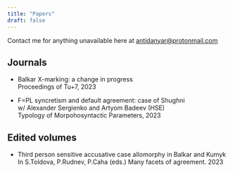 ```yaml
---
title: "Papers"
draft: false
---
```


Contact me for anything unavailable here at antidanyar@protonmail.com

## Journals

  + Balkar X-marking: a change in progress   
   Proceedings of Tu+7, 2023
   
   + F=PL syncretism and default agreement: case of Shughni  
   w/ Alexander Sergienko and Artyom Badeev (HSE)  
   Typology of Morpohosyntactic Parameters, 2023
   
## Edited volumes
   
   + Third person sensitive accusative case allomorphy in Balkar and Kumyk  
   In S.Toldova, P.Rudnev, P.Caha (eds.) Many facets of agreement. 2023
